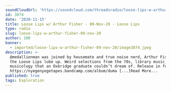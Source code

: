 ```yaml
---
soundCloudUrl: 'https://soundcloud.com/threadsradio/loose-lips-w-arthur-fisher-09-nov-20'
id: 3874
date: '2020-11-15'
title: Loose Lips w/ Arthur Fisher - 09-Nov-20 - Loose Lips
type: radio
slug: loose-lips-w-arthur-fisher-09-nov-20
author: 100
banner:
  - imported/loose-lips-w-arthur-fisher-09-nov-20/image3874.jpeg
description: >-
  @medallionman was joined by housemate and true noise nerd, Arthur Fisher, for
  the Loose Lips lube up. Weird selections from the 70s, library music, and
  musicology that an Oxbridge graduate couldn’t dream of. Release in focus =
  https://nyegenyegetapes.bandcamp.com/album/duma [...]Read More...
published: true
tags: Exploration
---
```

